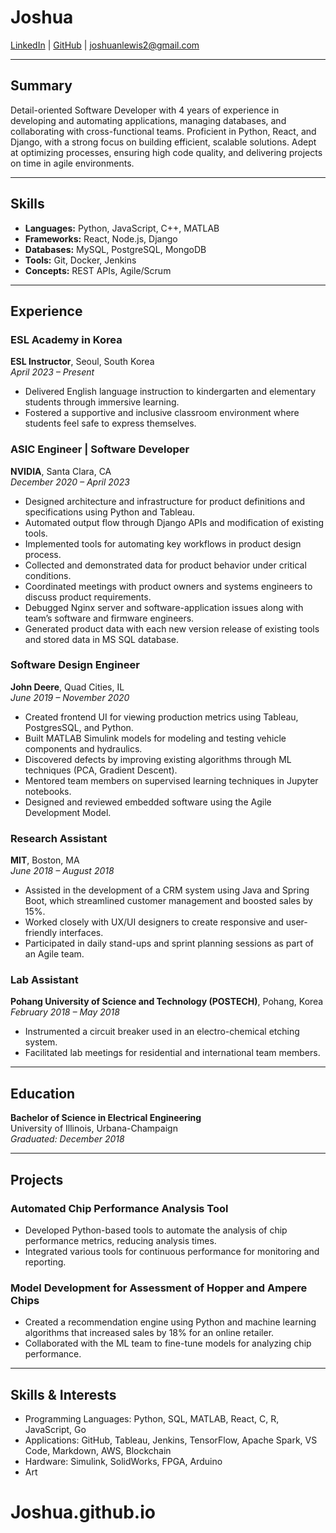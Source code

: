 # **Joshua**

[LinkedIn](https://linkedin.com/in/joshua-lewis-b72508ab/) | [GitHub](https://github.com/CloudNomad) | joshuanlewis2@gmail.com

---

## **Summary**

Detail-oriented Software Developer with 4 years of experience in developing and automating applications, managing databases, and collaborating with cross-functional teams. Proficient in Python, React, and Django, with a strong focus on building efficient, scalable solutions. Adept at optimizing processes, ensuring high code quality, and delivering projects on time in agile environments.

---

## **Skills**

- **Languages:** Python, JavaScript, C++, MATLAB
- **Frameworks:** React, Node.js, Django
- **Databases:** MySQL, PostgreSQL, MongoDB
- **Tools:** Git, Docker, Jenkins
- **Concepts:** REST APIs, Agile/Scrum

---

## **Experience**

### **ESL Academy in Korea**  
**ESL Instructor**, Seoul, South Korea  
*April 2023 – Present*

- Delivered English language instruction to kindergarten and elementary students through immersive learning.
- Fostered a supportive and inclusive classroom environment where students feel safe to express themselves.

### **ASIC Engineer | Software Developer**  
**NVIDIA**, Santa Clara, CA  
*December 2020 – April 2023*

- Designed architecture and infrastructure for product definitions and specifications using Python and Tableau.
- Automated output flow through Django APIs and modification of existing tools.
- Implemented tools for automating key workflows in product design process.
- Collected and demonstrated data for product behavior under critical conditions.
- Coordinated meetings with product owners and systems engineers to discuss product requirements.
- Debugged Nginx server and software-application issues along with team’s software and firmware engineers.
- Generated product data with each new version release of existing tools and stored data in MS SQL database.


### **Software Design Engineer**  
**John Deere**, Quad Cities, IL  
*June 2019 – November 2020*

- Created frontend UI for viewing production metrics using Tableau, PostgresSQL, and Python.
- Built MATLAB Simulink models for modeling and testing vehicle components and hydraulics.
- Discovered defects by improving existing algorithms through ML techniques (PCA, Gradient Descent).
- Mentored team members on supervised learning techniques in Jupyter notebooks.
- Designed and reviewed embedded software using the Agile Development Model.


### **Research Assistant**  
**MIT**, Boston, MA  
*June 2018 – August 2018*

- Assisted in the development of a CRM system using Java and Spring Boot, which streamlined customer management and boosted sales by 15%.
- Worked closely with UX/UI designers to create responsive and user-friendly interfaces.
- Participated in daily stand-ups and sprint planning sessions as part of an Agile team.


### **Lab Assistant**  
**Pohang University of Science and Technology (POSTECH)**, Pohang, Korea  
*February 2018 – May 2018*

- Instrumented a circuit breaker used in an electro-chemical etching system.
- Facilitated lab meetings for residential and international team members.


---

## **Education**

**Bachelor of Science in Electrical Engineering**  
University of Illinois, Urbana-Champaign  
*Graduated: December 2018*

---

## **Projects**

### **Automated Chip Performance Analysis Tool**
- Developed Python-based tools to automate the analysis of chip performance metrics, reducing analysis times.
- Integrated various tools for continuous performance for monitoring and reporting.

### **Model Development for Assessment of Hopper and Ampere Chips**
- Created a recommendation engine using Python and machine learning algorithms that increased sales by 18% for an online retailer.
- Collaborated with the ML team to fine-tune models for analyzing chip performance.

---

## **Skills & Interests**

- Programming Languages: Python, SQL, MATLAB, React, C, R, JavaScript, Go
- Applications: GitHub, Tableau, Jenkins, TensorFlow, Apache Spark, VS Code, Markdown, AWS, Blockchain
- Hardware: Simulink, SolidWorks, FPGA, Arduino
- Art
# Joshua.github.io

